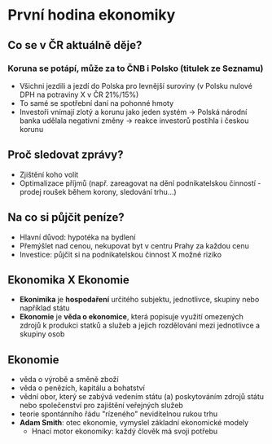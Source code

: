 # První hodina ekonomiky

## Co se v ČR aktuálně děje?

### Koruna se potápí, může za to ČNB i Polsko (titulek ze Seznamu)
- Všichni jezdili a jezdí do Polska pro levnější suroviny (v Polsku nulové DPH na potraviny X v ČR 21%/15%)
- To samé se spotřební daní na pohonné hmoty
- Investoři vnímají zlotý a korunu jako jeden systém -> Polská národní banka udělala negativní změny -> reakce investorů postihla i českou korunu

## Proč sledovat zprávy?
- Zjištění koho volit
- Optimalizace příjmů (např. zareagovat na dění podnikatelskou činností - prodej roušek během korony, sledování trhu...)

## Na co si půjčit peníze?
- Hlavní důvod: hypotéka na bydlení
- Přemýšlet nad cenou, nekupovat byt v centru Prahy za každou cenu
- Investice: půjčit si na podnikatelskou činnost X možné riziko

## Ekonomika X Ekonomie
- **Ekonimika** je **hospodaření** určitého subjektu, jednotlivce, skupiny nebo například státu
- **Ekonomie** je **věda o ekonomice**, která popisuje využití omezených zdrojů k produkci statků a služeb a jejich rozdělování mezi jednotlivce a skupiny osob

## Ekonomie
- věda o výrobě a směně zboží
- věda o penězích, kapitálu a bohatství
- vědní obor, který se zabývá vedením státu (a) poskytováním zdrojů státu nebo společenství pro zajištění veřejných služeb
- teorie spontánního řádu "rízeného" neviditelnou rukou trhu
- **Adam Smith**: otec ekonomie, vymyslel základní ekonomické modely
    - Hnací motor ekonomiky: každý člověk má svoji potřebu